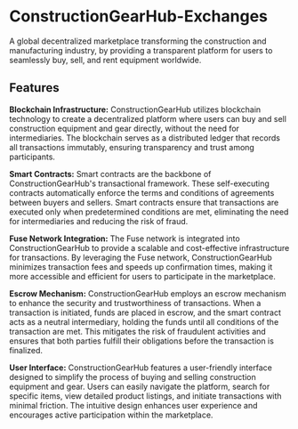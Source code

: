 # ConstructionGearHub-Exchanges
A global decentralized marketplace transforming the construction and manufacturing industry, by providing a transparent platform for users to seamlessly buy, sell, and rent equipment worldwide.

## Features

**Blockchain Infrastructure:** ConstructionGearHub utilizes blockchain technology to create a decentralized platform where users can buy and sell construction equipment and gear directly, without the need for intermediaries. The blockchain serves as a distributed ledger that records all transactions immutably, ensuring transparency and trust among participants.

**Smart Contracts:** Smart contracts are the backbone of ConstructionGearHub's transactional framework. These self-executing contracts automatically enforce the terms and conditions of agreements between buyers and sellers. Smart contracts ensure that transactions are executed only when predetermined conditions are met, eliminating the need for intermediaries and reducing the risk of fraud.

**Fuse Network Integration:** The Fuse network is integrated into ConstructionGearHub to provide a scalable and cost-effective infrastructure for transactions. By leveraging the Fuse network, ConstructionGearHub minimizes transaction fees and speeds up confirmation times, making it more accessible and efficient for users to participate in the marketplace.

**Escrow Mechanism:** ConstructionGearHub employs an escrow mechanism to enhance the security and trustworthiness of transactions. When a transaction is initiated, funds are placed in escrow, and the smart contract acts as a neutral intermediary, holding the funds until all conditions of the transaction are met. This mitigates the risk of fraudulent activities and ensures that both parties fulfill their obligations before the transaction is finalized.

**User Interface:** ConstructionGearHub features a user-friendly interface designed to simplify the process of buying and selling construction equipment and gear. Users can easily navigate the platform, search for specific items, view detailed product listings, and initiate transactions with minimal friction. The intuitive design enhances user experience and encourages active participation within the marketplace.

